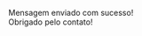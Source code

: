 <!-- modal contact us -->
<div id="modal-contact-us-success" class="d-none myModal-content">
  <p class="text-center text-success">
    Mensagem enviado com sucesso!
    <br>
    Obrigado pelo contato!
  </p>
</div> <!-- end modal contact us -->
